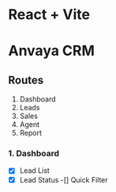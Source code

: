 # React + Vite

# Anvaya CRM

## Routes
1. Dashboard  
2. Leads  
3. Sales  
4. Agent  
5. Report

### 1. Dashboard 
-[x] Lead List
-[x] Lead Status
-[] Quick Filter
